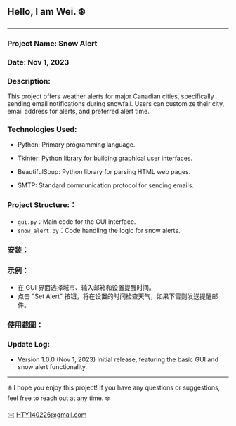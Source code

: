 ## Hello, I am Wei. ❄️
***

### Project Name:  Snow Alert

### Date:  Nov 1, 2023

### Description:
This project offers weather alerts for major Canadian cities, specifically sending email notifications during snowfall. Users can customize their city, email address for alerts, and preferred alert time.

### Technologies Used:
- Python: Primary programming language.
  
- Tkinter: Python library for building graphical user interfaces.
  
- BeautifulSoup: Python library for parsing HTML web pages.
  
- SMTP: Standard communication protocol for sending emails.
  

### Project Structure:：
- `gui.py`：Main code for the GUI interface.
- `snow_alert.py`：Code handling the logic for snow alerts.

### 安装：
### 示例：
- 在 GUI 界面选择城市、输入邮箱和设置提醒时间。
- 点击 "Set Alert" 按钮，将在设置的时间检查天气，如果下雪则发送提醒邮件。

### 使用截圖：


### Update Log:
- Version 1.0.0 (Nov 1, 2023)
Initial release, featuring the basic GUI and snow alert functionality.

***
❄️ I hope you enjoy this project! If you have any questions or suggestions, feel free to reach out at any time. ❄️

✉️ HTY140226@gmail.com



